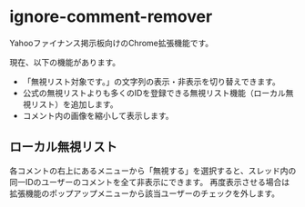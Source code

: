 # ignore-comment-remover

Yahooファイナンス掲示板向けのChrome拡張機能です。

現在、以下の機能があります。

 - 「無視リスト対象です。」の文字列の表示・非表示を切り替えできます。
 - 公式の無視リストよりも多くのIDを登録できる無視リスト機能（ローカル無視リスト）を追加します。
 - コメント内の画像を縮小して表示します。

## ローカル無視リスト

各コメントの右上にあるメニューから「無視する」を選択すると、スレッド内の同一IDのユーザーのコメントを全て非表示にできます。
再度表示させる場合は拡張機能のポップアップメニューから該当ユーザーのチェックを外します。

